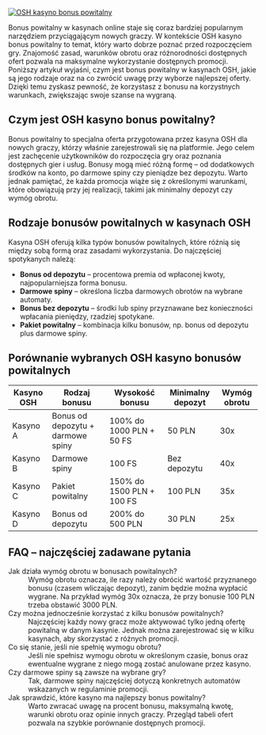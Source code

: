 [![OSH kasyno bonus powitalny](https://123-caf.pages.dev/gitsignup.png)](https://vrmoo.ru/Bt82HjjY)

<p>Bonus powitalny w kasynach online staje się coraz bardziej popularnym narzędziem przyciągającym nowych graczy. W kontekście OSH kasyno bonus powitalny to temat, który warto dobrze poznać przed rozpoczęciem gry. Znajomość zasad, warunków obrotu oraz różnorodności dostępnych ofert pozwala na maksymalne wykorzystanie dostępnych promocji. Poniższy artykuł wyjaśni, czym jest bonus powitalny w kasynach OSH, jakie są jego rodzaje oraz na co zwrócić uwagę przy wyborze najlepszej oferty. Dzięki temu zyskasz pewność, że korzystasz z bonusu na korzystnych warunkach, zwiększając swoje szanse na wygraną.</p>  <h2>Czym jest OSH kasyno bonus powitalny?</h2> <p>Bonus powitalny to specjalna oferta przygotowana przez kasyna OSH dla nowych graczy, którzy właśnie zarejestrowali się na platformie. Jego celem jest zachęcenie użytkowników do rozpoczęcia gry oraz poznania dostępnych gier i usług. Bonusy mogą mieć różną formę – od dodatkowych środków na konto, po darmowe spiny czy pieniądze bez depozytu. Warto jednak pamiętać, że każda promocja wiąże się z określonymi warunkami, które obowiązują przy jej realizacji, takimi jak minimalny depozyt czy wymóg obrotu.</p>  <h2>Rodzaje bonusów powitalnych w kasynach OSH</h2> <p>Kasyna OSH oferują kilka typów bonusów powitalnych, które różnią się między sobą formą oraz zasadami wykorzystania. Do najczęściej spotykanych należą:</p> <ul>   <li><strong>Bonus od depozytu</strong> – procentowa premia od wpłaconej kwoty, najpopularniejsza forma bonusu.</li>   <li><strong>Darmowe spiny</strong> – określona liczba darmowych obrotów na wybrane automaty.</li>   <li><strong>Bonus bez depozytu</strong> – środki lub spiny przyznawane bez konieczności wpłacania pieniędzy, rzadziej spotykane.</li>   <li><strong>Pakiet powitalny</strong> – kombinacja kilku bonusów, np. bonus od depozytu plus darmowe spiny.</li> </ul>  <h2>Porównanie wybranych OSH kasyno bonusów powitalnych</h2> <table>   <thead>     <tr>       <th>Kasyno OSH</th>       <th>Rodzaj bonusu</th>       <th>Wysokość bonusu</th>       <th>Minimalny depozyt</th>       <th>Wymóg obrotu</th>     </tr>   </thead>   <tbody>     <tr>       <td>Kasyno A</td>       <td>Bonus od depozytu + darmowe spiny</td>       <td>100% do 1000 PLN + 50 FS</td>       <td>50 PLN</td>       <td>30x</td>     </tr>     <tr>       <td>Kasyno B</td>       <td>Darmowe spiny</td>       <td>100 FS</td>       <td>Bez depozytu</td>       <td>40x</td>     </tr>     <tr>       <td>Kasyno C</td>       <td>Pakiet powitalny</td>       <td>150% do 1500 PLN + 100 FS</td>       <td>100 PLN</td>       <td>35x</td>     </tr>     <tr>       <td>Kasyno D</td>       <td>Bonus od depozytu</td>       <td>200% do 500 PLN</td>       <td>30 PLN</td>       <td>25x</td>     </tr>   </tbody> </table>  <h2>FAQ – najczęściej zadawane pytania</h2> <dl>   <dt>Jak działa wymóg obrotu w bonusach powitalnych?</dt>   <dd>Wymóg obrotu oznacza, ile razy należy obrócić wartość przyznanego bonusu (czasem wliczając depozyt), zanim będzie można wypłacić wygrane. Na przykład wymóg 30x oznacza, że przy bonusie 100 PLN trzeba obstawić 3000 PLN.</dd>    <dt>Czy można jednocześnie korzystać z kilku bonusów powitalnych?</dt>   <dd>Najczęściej każdy nowy gracz może aktywować tylko jedną ofertę powitalną w danym kasynie. Jednak można zarejestrować się w kilku kasynach, aby skorzystać z różnych promocji.</dd>    <dt>Co się stanie, jeśli nie spełnię wymogu obrotu?</dt>   <dd>Jeśli nie spełnisz wymogu obrotu w określonym czasie, bonus oraz ewentualne wygrane z niego mogą zostać anulowane przez kasyno.</dd>    <dt>Czy darmowe spiny są zawsze na wybrane gry?</dt>   <dd>Tak, darmowe spiny najczęściej dotyczą konkretnych automatów wskazanych w regulaminie promocji.</dd>    <dt>Jak sprawdzić, które kasyno ma najlepszy bonus powitalny?</dt>   <dd>Warto zwracać uwagę na procent bonusu, maksymalną kwotę, warunki obrotu oraz opinie innych graczy. Przegląd tabeli ofert pozwala na szybkie porównanie dostępnych promocji.</dd> </dl>